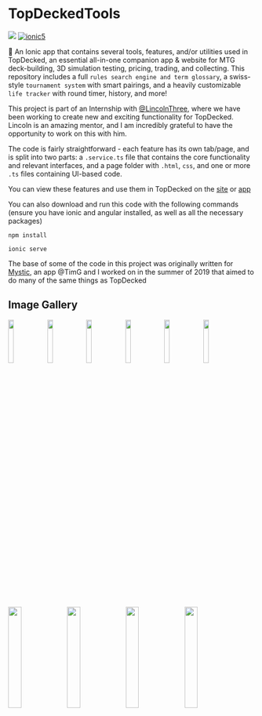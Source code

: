 # TopDeckedTools

  <a href="https://github.com/GoldinGuy/TopDeckedTools/graphs/contributors" alt="Contributors">
        <img src="https://img.shields.io/github/contributors/GoldinGuy/TopDeckedTools" /></a>
 <a href="https://img.shields.io/badge/Built%20With-Ionic%205-blue">
        <img src="https://img.shields.io/badge/Built%20With-Ionic%205-blue" alt="ionic5"></a>

:wrench: An Ionic app that contains several tools, features, and/or utilities used in TopDecked, an essential all-in-one companion app & website for MTG deck-building, 3D simulation testing, pricing, trading, and collecting.
This repository includes a full `rules search engine and term glossary`, a swiss-style `tournament system` with smart pairings, and a heavily customizable `life tracker` with round timer, history, and more!

This project is part of an Internship with [@LincolnThree](https://github.com/lincolnthree), where we have been working to create new and exciting functionality for TopDecked.
Lincoln is an amazing mentor, and I am incredibly grateful to have the opportunity to work on this with him.

The code is fairly straightforward - each feature has its own tab/page, and is split into two parts: a `.service.ts` file that contains the core functionality and relevant interfaces, and a page folder with `.html`, `css`, and one or more `.ts` files containing UI-based code.

You can view these features and use them in TopDecked on the [site](https://www.topdecked.com/) or [app](https://app.topdecked.me/)

You can also download and run this code with the following commands
(ensure you have ionic and angular installed, as well as all the necessary packages)

```
npm install
```

```
ionic serve
```

The base of some of the code in this project was originally written for [Mystic](https://play.google.com/store/apps/details?id=com.goldin.mystic&hl=en_US), an app @TimG and I worked on in the summer of 2019 that aimed to do many of the same things as TopDecked

## Image Gallery

<img src="https://user-images.githubusercontent.com/47064842/90569951-cc6b4d80-e17c-11ea-99c8-47c051fe1c22.png" width="15%"></img> <img src="https://user-images.githubusercontent.com/47064842/90569952-cc6b4d80-e17c-11ea-86b2-99a13346b845.png" width="15%"></img> <img src="https://user-images.githubusercontent.com/47064842/90569949-cbd2b700-e17c-11ea-901f-471772ef0ad9.png" width="15%"></img> <img src="https://user-images.githubusercontent.com/47064842/90569957-cd03e400-e17c-11ea-9da2-502b35445011.png" width="15%"></img> <img src="https://user-images.githubusercontent.com/47064842/90569956-cd03e400-e17c-11ea-84ca-2b6301921237.png" width="15%"></img> <img src="https://user-images.githubusercontent.com/47064842/90569945-cbd2b700-e17c-11ea-953c-b658ed8e76e2.png" width="15%"></img> 
<img src="https://user-images.githubusercontent.com/47064842/92195850-e8891300-ee3b-11ea-999e-69890a5b0630.png" width="23%"></img> <img src="https://user-images.githubusercontent.com/47064842/90569948-cbd2b700-e17c-11ea-96df-64d46bcf1cbc.png" width="23%"></img> <img src="https://user-images.githubusercontent.com/47064842/90569953-cc6b4d80-e17c-11ea-8ed1-5d30fc5bddaf.png" width="23%"></img> <img src="https://user-images.githubusercontent.com/47064842/90569944-cb3a2080-e17c-11ea-9777-a2be5f20a2c7.png" width="23%"></img> 
